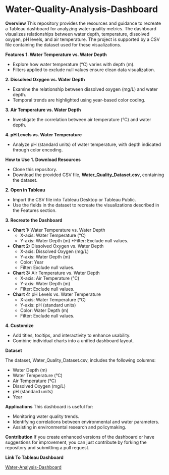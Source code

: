 # Water-Quality-Analysis-Dashboard

**Overview**
This repository provides the resources and guidance to recreate a Tableau dashboard for analyzing water quality metrics. The dashboard visualizes relationships between water depth, temperature, dissolved oxygen, pH levels, and air temperature. The project is supported by a CSV file containing the dataset used for these visualizations.

**Features**
**1. Water Temperature vs. Water Depth**
* Explore how water temperature (°C) varies with depth (m).
* Filters applied to exclude null values ensure clean data visualization.

**2. Dissolved Oxygen vs. Water Depth**

* Examine the relationship between dissolved oxygen (mg/L) and water depth.
* Temporal trends are highlighted using year-based color coding.

**3. Air Temperature vs. Water Depth**

* Investigate the correlation between air temperature (°C) and water depth.

**4. pH Levels vs. Water Temperature**
* Analyze pH (standard units) of water temperature, with depth indicated through color encoding.

**How to Use**
**1. Download Resources**

* Clone this repository.
* Download the provided CSV file, **Water_Quality_Dataset.csv**, containing the dataset.

**2. Open in Tableau**
* Import the CSV file into Tableau Desktop or Tableau Public.
* Use the fields in the dataset to recreate the visualizations described in the Features section.

**3. Recreate the Dashboard**

* **Chart 1:** Water Temperature vs. Water Depth
  * X-axis: Water Temperature (°C)
  * Y-axis: Water Depth (m)
  *Filter: Exclude null values.
* **Chart 2:** Dissolved Oxygen vs. Water Depth
  * X-axis: Dissolved Oxygen (mg/L)
  * Y-axis: Water Depth (m)
  * Color: Year
  * Filter: Exclude null values.
* **Chart 3:** Air Temperature vs. Water Depth
  * X-axis: Air Temperature (°C)
  * Y-axis: Water Depth (m)
  * Filter: Exclude null values.
* **Chart 4:** pH Levels vs. Water Temperature
  * X-axis: Water Temperature (°C)
  * Y-axis: pH (standard units)
  * Color: Water Depth (m)
  * Filter: Exclude null values.

**4. Customize**

* Add titles, tooltips, and interactivity to enhance usability.
* Combine individual charts into a unified dashboard layout.

**Dataset**

The dataset, Water_Quality_Dataset.csv, includes the following columns:

* Water Depth (m)
* Water Temperature (°C)
* Air Temperature (°C)
* Dissolved Oxygen (mg/L)
* pH (standard units)
* Year

**Applications**
This dashboard is useful for:

* Monitoring water quality trends.
* Identifying correlations between environmental and water parameters.
* Assisting in environmental research and policymaking.

**Contribution**
If you create enhanced versions of the dashboard or have suggestions for improvement, you can just contribute by forking the repository and submitting a pull request.


**Link To Tableau Dashboard**

<a href='https://public.tableau.com/views/DAB202_Lab5_W0864162_Dhruv/Dashboard1?:language=en-US&:sid=&:redirect=auth&:display_count=n&:origin=viz_share_link'> Water-Analysis-Dashboard </a>

